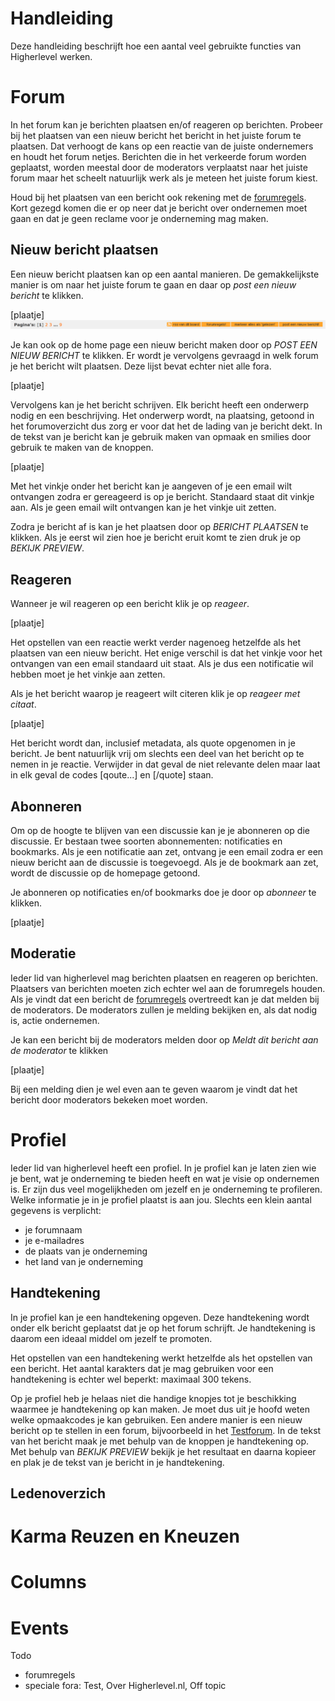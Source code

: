 # Handleiding
Deze handleiding beschrijft hoe een aantal veel gebruikte functies van Higherlevel werken.

# Forum
In het forum kan je berichten plaatsen en/of reageren op berichten. Probeer bij het plaatsen van een nieuw bericht het bericht in het juiste forum te plaatsen. Dat verhoogt de kans op een reactie van de juiste ondernemers en houdt het forum netjes. Berichten die in het verkeerde forum worden geplaatst, worden meestal door de moderators verplaatst naar het juiste forum maar het scheelt natuurlijk werk als je meteen het juiste forum kiest.

Houd bij het plaatsen van een bericht ook rekening met de [forumregels](https://www.higherlevel.nl/higherlevel/forumregels). Kort gezegd komen die er op neer dat je bericht over ondernemen moet gaan en dat je geen reclame voor je onderneming mag maken. 

## Nieuw bericht plaatsen
Een nieuw bericht plaatsen kan op een aantal manieren. De gemakkelijkste manier is om naar het juiste forum te gaan en daar op _post een nieuw bericht_ te klikken. 

[plaatje]
![plaatje](images/newPost.png?raw=true "Title")

Je kan ook op de home page een nieuw bericht maken door op _POST EEN NIEUW BERICHT_ te klikken. Er wordt je vervolgens gevraagd in welk forum je het bericht wilt plaatsen. Deze lijst bevat echter niet alle fora.

[plaatje]

Vervolgens kan je het bericht schrijven. Elk bericht heeft een onderwerp nodig en een beschrijving. Het onderwerp wordt, na plaatsing, getoond in het forumoverzicht dus zorg er voor dat het de lading van je bericht dekt. In de tekst van je bericht kan je gebruik maken van opmaak en smilies door gebruik te maken van de knoppen.

[plaatje]

Met het vinkje onder het bericht kan je aangeven of je een email wilt ontvangen zodra er gereageerd is op je bericht. Standaard staat dit vinkje aan. Als je geen email wilt ontvangen kan je het vinkje uit zetten.

Zodra je bericht af is kan je het plaatsen door op _BERICHT PLAATSEN_ te klikken. Als je eerst wil zien hoe je bericht eruit komt te zien druk je op _BEKIJK PREVIEW_. 

## Reageren
Wanneer je wil reageren op een bericht klik je op _reageer_.

[plaatje]

Het opstellen van een reactie werkt verder nagenoeg hetzelfde als het plaatsen van een nieuw bericht. Het enige verschil is dat het vinkje voor het ontvangen van een email standaard uit staat. Als je dus een notificatie wil hebben moet je het vinkje aan zetten.

Als je het bericht waarop je reageert wilt citeren klik je op _reageer met citaat_.

[plaatje]

Het bericht wordt dan, inclusief metadata, als quote opgenomen in je bericht. Je bent natuurlijk vrij om slechts een deel van het bericht op te nemen in je reactie. Verwijder in dat geval de niet relevante delen maar laat in elk geval de codes [qoute...] en [/quote] staan. 

## Abonneren
Om op de hoogte te blijven van een discussie kan je je abonneren op die discussie. Er bestaan twee soorten abonnementen: notificaties en bookmarks. Als je een notificatie aan zet, ontvang je een email zodra er een nieuw bericht aan de discussie is toegevoegd. Als je de bookmark aan zet, wordt de discussie op de homepage getoond.

Je abonneren op notificaties en/of bookmarks doe je door op _abonneer_ te klikken.

[plaatje]

## Moderatie
Ieder lid van higherlevel mag berichten plaatsen en reageren op berichten. Plaatsers van berichten moeten zich echter wel aan de forumregels houden. Als je vindt dat een bericht de [forumregels](https://www.higherlevel.nl/higherlevel/forumregels) overtreedt kan je dat melden bij de moderators. De moderators zullen je melding bekijken en, als dat nodig is, actie ondernemen.

Je kan een bericht bij de moderators melden door op _Meldt dit bericht aan de moderator_ te klikken

[plaatje]

Bij een melding dien je wel even aan te geven waarom je vindt dat het bericht door moderators bekeken moet worden.

# Profiel
Ieder lid van higherlevel heeft een profiel. In je profiel kan je laten zien wie je bent, wat je onderneming te bieden heeft en wat je visie op ondernemen is. Er zijn dus veel mogelijkheden om jezelf en je onderneming te profileren. Welke informatie je in je profiel plaatst is aan jou. Slechts een klein aantal gegevens is verplicht:

* je forumnaam
* je e-mailadres
* de plaats van je onderneming
* het land van je onderneming

## Handtekening
In je profiel kan je een handtekening opgeven. Deze handtekening wordt onder elk bericht geplaatst dat je op het forum schrijft. Je handtekening is daarom een ideaal middel om jezelf te promoten. 

Het opstellen van een handtekening werkt hetzelfde als het opstellen van een bericht. Het aantal karakters dat je mag gebruiken voor een handtekening is echter wel beperkt: maximaal 300 tekens.

Op je profiel heb je helaas niet die handige knopjes tot je beschikking waarmee je handtekening op kan maken. Je moet dus uit je hoofd weten welke opmaakcodes je kan gebruiken. Een andere manier is een nieuw bericht op te stellen in een forum, bijvoorbeeld in het [Testforum](https://www.higherlevel.nl/forum/vaste-rubrieken/testforum). In de tekst van het bericht maak je met behulp van de knoppen je handtekening op. Met behulp van _BEKIJK PREVIEW_ bekijk je het resultaat en daarna kopieer en plak je de tekst van je bericht in je handtekening.

## Ledenoverzich

# Karma Reuzen en Kneuzen

# Columns

# Events

Todo
- forumregels
- speciale fora: Test, Over Higherlevel.nl, Off topic
